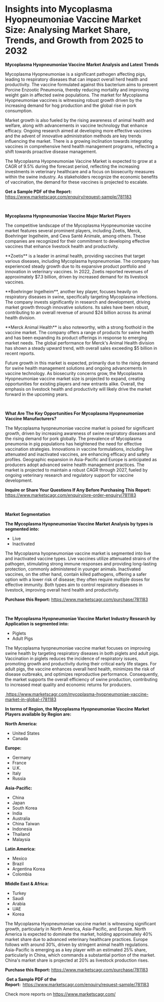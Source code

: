 <p><h1>Insights into Mycoplasma Hyopneumoniae Vaccine Market Size: Analysing Market Share, Trends, and Growth from 2025 to 2032</h1></p><p><strong>Mycoplasma Hyopneumoniae Vaccine Market Analysis and Latest Trends</strong></p>
<p><p>Mycoplasma Hyopneumoniae is a significant pathogen affecting pigs, leading to respiratory diseases that can impact overall herd health and productivity. The vaccine formulated against this bacterium aims to prevent Porcine Enzootic Pneumonia, thereby reducing mortality and improving weight gain in affected swine populations. The market for Mycoplasma Hyopneumoniae vaccines is witnessing robust growth driven by the increasing demand for hog production and the global rise in pork consumption. </p><p>Market growth is also fueled by the rising awareness of animal health and welfare, along with advancements in vaccine technology that enhance efficacy. Ongoing research aimed at developing more effective vaccines and the advent of innovative administration methods are key trends influencing the market. There is a growing inclination towards integrating vaccines in comprehensive herd health management programs, reflecting a shift towards proactive disease management. </p><p>The Mycoplasma Hyopneumoniae Vaccine Market is expected to grow at a CAGR of 9.5% during the forecast period, reflecting the increasing investments in veterinary healthcare and a focus on biosecurity measures within the swine industry. As stakeholders recognize the economic benefits of vaccination, the demand for these vaccines is projected to escalate.</p></p>
<p><strong>Get a Sample PDF of the Report:&nbsp;</strong> <a href="https://www.marketscagr.com/enquiry/request-sample/781183?utm_campaign=2315&utm_medium=2&utm_source=Github&utm_content=ia&utm_term=08032025&utm_id=mycoplasma-hyopneumoniae-vaccine">https://www.marketscagr.com/enquiry/request-sample/781183</a></p>
<p>&nbsp;</p>
<p><strong>Mycoplasma Hyopneumoniae Vaccine Major Market Players</strong></p>
<p><p>The competitive landscape of the Mycoplasma Hyopneumoniae vaccine market features several prominent players, including Zoetis, Merck, Boehringer Ingelheim, and Ceva Santé Animale, among others. These companies are recognized for their commitment to developing effective vaccines that enhance livestock health and productivity.</p><p>**Zoetis** is a leader in animal health, providing vaccines that target various diseases, including Mycoplasma hyopneumoniae. The company has experienced steady growth due to its expansive product portfolio and innovation in veterinary vaccines. In 2022, Zoetis reported revenues of approximately $7.3 billion, driven by increased demand for its livestock vaccines.</p><p>**Boehringer Ingelheim**, another key player, focuses heavily on respiratory diseases in swine, specifically targeting Mycoplasma infections. The company invests significantly in research and development, driving market growth through innovative solutions. Its sales have been robust, contributing to an overall revenue of around $24 billion across its animal health division.</p><p>**Merck Animal Health** is also noteworthy, with a strong foothold in the vaccine market. The company offers a range of products for swine health and has been expanding its product offerings in response to emerging market needs. The global performance for Merck's Animal Health division has shown a steady upward trend, with overall sales exceeding $5 billion in recent reports.</p><p>Future growth in this market is expected, primarily due to the rising demand for swine health management solutions and ongoing advancements in vaccine technology. As biosecurity concerns grow, the Mycoplasma Hyopneumoniae vaccine market size is projected to expand, creating opportunities for existing players and new entrants alike. Overall, the emphasis on livestock health and productivity will likely drive the market forward in the upcoming years.</p></p>
<p>&nbsp;</p>
<p><strong>What Are The Key Opportunities For Mycoplasma Hyopneumoniae Vaccine Manufacturers?</strong></p>
<p><p>The Mycoplasma hyopneumoniae vaccine market is poised for significant growth, driven by increasing awareness of swine respiratory diseases and the rising demand for pork globally. The prevalence of Mycoplasma pneumonia in pig populations has heightened the need for effective vaccination strategies. Innovations in vaccine formulations, including live attenuated and inactivated vaccines, are enhancing efficacy and safety profiles. Geographic expansion in Asia-Pacific and Europe is anticipated as producers adopt advanced swine health management practices. The market is projected to maintain a robust CAGR through 2027, fueled by ongoing veterinary research and regulatory support for vaccine development.</p></p>
<p><strong>Inquire or Share Your Questions If Any Before Purchasing This Report:</strong> <a href="https://www.marketscagr.com/enquiry/pre-order-enquiry/781183?utm_campaign=2315&utm_medium=2&utm_source=Github&utm_content=ia&utm_term=08032025&utm_id=mycoplasma-hyopneumoniae-vaccine">https://www.marketscagr.com/enquiry/pre-order-enquiry/781183</a></p>
<p>&nbsp;</p>
<p><strong>Market Segmentation</strong></p>
<p><strong>The Mycoplasma Hyopneumoniae Vaccine Market Analysis by types is segmented into:</strong></p>
<p><ul><li>Live</li><li>Inactivated</li></ul></p>
<p><p>The Mycoplasma hyopneumoniae vaccine market is segmented into live and inactivated vaccine types. Live vaccines utilize attenuated strains of the pathogen, stimulating strong immune responses and providing long-lasting protection, commonly administered in younger animals. Inactivated vaccines, on the other hand, contain killed pathogens, offering a safer option with a lower risk of disease; they often require multiple doses for effective immunity. Both types aim to control respiratory diseases in livestock, improving overall herd health and productivity.</p></p>
<p><strong>Purchase this Report:&nbsp;</strong><a href="https://www.marketscagr.com/purchase/781183?utm_campaign=2315&utm_medium=2&utm_source=Github&utm_content=ia&utm_term=08032025&utm_id=mycoplasma-hyopneumoniae-vaccine">https://www.marketscagr.com/purchase/781183</a></p>
<p>&nbsp;</p>
<p><strong>The Mycoplasma Hyopneumoniae Vaccine Market Industry Research by Application is segmented into:</strong></p>
<p><ul><li>Piglets</li><li>Adult Pigs</li></ul></p>
<p><p>The Mycoplasma hyopneumoniae vaccine market focuses on improving swine health by targeting respiratory diseases in both piglets and adult pigs. Vaccination in piglets reduces the incidence of respiratory issues, promoting growth and productivity during their critical early life stages. For adult pigs, the vaccine enhances overall herd health, minimizes the risk of disease outbreaks, and optimizes reproductive performance. Consequently, the market supports the overall efficiency of swine production, contributing to increased meat quality and economic returns for producers.</p></p>
<p><a href="https://www.marketscagr.com/mycoplasma-hyopneumoniae-vaccine-market-in-global-r781183?utm_campaign=2315&utm_medium=2&utm_source=Github&utm_content=ia&utm_term=08032025&utm_id=mycoplasma-hyopneumoniae-vaccine">&nbsp;https://www.marketscagr.com/mycoplasma-hyopneumoniae-vaccine-market-in-global-r781183</a></p>
<p><strong>In terms of Region, the Mycoplasma Hyopneumoniae Vaccine Market Players available by Region are:</strong></p>
<p>
    <p> <strong> North America: </strong>
        <ul>
            <li>United States</li>
            <li>Canada</li>
        </ul>
        </p> 
    <p> <strong> Europe: </strong>
        <ul>
            <li>Germany</li>
            <li>France</li>
            <li>U.K.</li>
            <li>Italy</li>
            <li>Russia</li>
        </ul>
        </p> 
    <p> <strong> Asia-Pacific: </strong>
        <ul>
            <li>China</li>
            <li>Japan</li>
            <li>South Korea</li>
            <li>India</li>
            <li>Australia</li>
            <li>China Taiwan</li>
            <li>Indonesia</li>
            <li>Thailand</li>
            <li>Malaysia</li>
        </ul>
        </p> 
    <p> <strong> Latin America: </strong>
        <ul>
            <li>Mexico</li>
            <li>Brazil</li>
            <li>Argentina Korea</li>
            <li>Colombia</li>
        </ul>
        </p> 
    <p> <strong> Middle East & Africa: </strong>
        <ul>
            <li>Turkey</li>
            <li>Saudi</li>
            <li>Arabia</li>
            <li>UAE</li>
            <li>Korea</li>
        </ul>
    </p>
    </p>
<p><p>The Mycoplasma Hyopneumoniae vaccine market is witnessing significant growth, particularly in North America, Asia-Pacific, and Europe. North America is expected to dominate the market, holding approximately 40% market share due to advanced veterinary healthcare practices. Europe follows with around 30%, driven by stringent animal health regulations. Asia-Pacific is emerging as a key player with an estimated 25% share, particularly in China, which commands a substantial portion of the market. China's market share is projected at 20% as livestock production rises.</p></p>
<p><strong>Purchase this Report: </strong><a href="https://www.marketscagr.com/purchase/781183?utm_campaign=2315&utm_medium=2&utm_source=Github&utm_content=ia&utm_term=08032025&utm_id=mycoplasma-hyopneumoniae-vaccine">https://www.marketscagr.com/purchase/781183</a></p>
<p>&nbsp;<strong>Get a Sample PDF of the Report:&nbsp;&nbsp;</strong><a href="https://www.marketscagr.com/enquiry/request-sample/781183?utm_campaign=2315&utm_medium=2&utm_source=Github&utm_content=ia&utm_term=08032025&utm_id=mycoplasma-hyopneumoniae-vaccine">https://www.marketscagr.com/enquiry/request-sample/781183</a></p>
<p><strong></strong></p>
<p>Check more reports on <a href="https://www.marketscagr.com/?utm_campaign=2315&utm_medium=2&utm_source=Github&utm_content=ia&utm_term=08032025&utm_id=mycoplasma-hyopneumoniae-vaccine">https://www.marketscagr.com/</a></p>